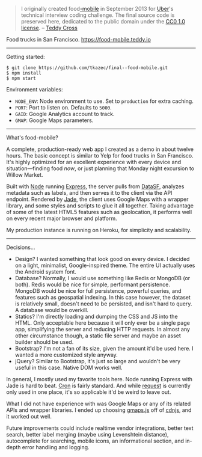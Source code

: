 > I originally created food[-mobile](https://en.wiktionary.org/wiki/-mobile) in September 2013 for [Uber](https://www.uber.com)'s technical interview coding challenge. The final source code is preserved here, dedicated to the public domain under the [CC0 1.0 license](https://creativecommons.org/publicdomain/zero/1.0/). – [Teddy Cross](https://teddy.io)

Food trucks in San Francisco. https://food-mobile.teddy.io

---

Getting started:

	$ git clone https://github.com/tkazec/final--food-mobile.git
	$ npm install
	$ npm start

Environment variables:

* `NODE_ENV`: Node environment to use. Set to `production` for extra caching.
* `PORT`: Port to listen on. Defaults to `5000`.
* `GAID`: Google Analytics account to track.
* `GMAP`: Google Maps parameters.

---

What's food-mobile?

A complete, production-ready web app I created as a demo in about twelve hours. The basic concept is similar to Yelp for food trucks in San Francisco. It's highly optimized for an excellent experience with every device and situation—finding food *now*, or just planning that Monday night excursion to Willow Market.

Built with [Node](https://nodejs.org) running [Express](https://expressjs.com), the server pulls from [DataSF](https://data.sfgov.org/Permitting/Mobile-Food-Facility-Permit/rqzj-sfat), analyzes metadata such as labels, and then serves it to the client via the API endpoint. Rendered by [Jade](https://pugjs.org), the client uses Google Maps with a wrapper library, and some styles and scripts to glue it all together. Taking advantage of some of the latest HTML5 features such as geolocation, it performs well on every recent major browser and platform.

My production instance is running on Heroku, for simplicity and scalability.

---

Decisions...

* Design? I wanted something that look good on every device. I decided on a light, minimalist, Google-inspired theme. The entire UI actually uses the Android system font.
* Database? Normally, I would use something like Redis or MongoDB (or both). Redis would be nice for simple, performant persistence. MongoDB would be nice for full persistence, powerful queries, and features such as geospatial indexing. In this case however, the dataset is relatively small, doesn't need to be persisted, and isn't hard to query. A database would be overkill.
* Statics? I'm directly loading and dumping the CSS and JS into the HTML. Only acceptable here because it will only ever be a single page app, simplifying the server and reducing HTTP requests. In almost any other circumstance though, a static file server and maybe an asset builder should be used.
* Bootstrap? I'm not a fan of its size, given the amount it'd be used here. I wanted a more customized style anyway.
* jQuery? Similar to Bootstrap, it's just so large and wouldn't be very useful in this case. Native DOM works well.

In general, I mostly used my favorite tools here. Node running Express with Jade is hard to beat. [Cron](https://npmjs.org/package/cron) is fairly standard. And while [request](https://npmjs.org/package/request) is currently only used in one place, it's so applicable it'd be weird to leave out.

What I did not have experience with was Google Maps or any of its related APIs and wrapper libraries. I ended up choosing [gmaps.js](https://hpneo.github.io/gmaps/) off of [cdnjs](https://cdnjs.com), and it worked out well.

Future improvements could include realtime vendor integrations, better text search, better label merging (maybe using Levenshtein distance), autocomplete for searching, mobile icons, an informational section, and in-depth error handling and logging.
